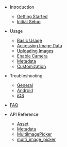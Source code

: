 - Introduction

  - [Getting Started](gettingstarted.md)
  - [Initial Setup](initialsetup.md)

- Usage

  - [Basic Usage](basicusage.md)
  - [Accessing Image Data](imagedata.md)
  - [Uploading Images](upload.md)
  - [Enable Camera](enablecamera.md)
  - [Metadata](metadata.md)
  - [Customization](theming.md)

- Troubleshooting

  - [General](generaltroubleshooting.md)
  - [Android](androudtroubleshooting.md)
  - [iOS](iostroubleshooting.md)

- [FAQ](faq.md)

- API Reference
  - [Asset](https://pub.dartlang.org/documentation/multi_image_picker/latest/asset/Asset-class.html)
  - [Metadata](https://pub.dartlang.org/documentation/multi_image_picker/latest/metadata/Metadata-class.html)
  - [MultiImagePicker](https://pub.dartlang.org/documentation/multi_image_picker/latest/picker/MultiImagePicker-class.html)
  - [multi_image_picker](https://pub.dartlang.org/documentation/multi_image_picker/latest/multi_image_picker/multi_image_picker-library.html)
